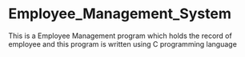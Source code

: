 # Employee_Management_System
This is a Employee Management program which holds the record of employee and this program is written using C programming language 

